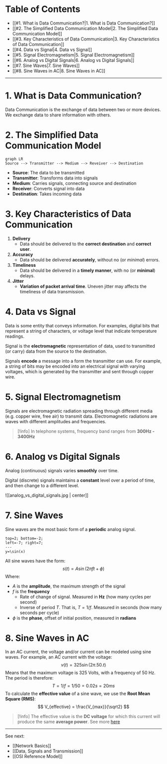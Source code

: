 # Table of Contents

- [[#1. What is Data Communication?|1. What is Data Communication?]]
- [[#2. The Simplified Data Communication Model|2. The Simplified Data Communication Model]]
- [[#3. Key Characteristics of Data Communication|3. Key Characteristics of Data Communication]]
- [[#4. Data vs Signal|4. Data vs Signal]]
- [[#5. Signal Electromagnetism|5. Signal Electromagnetism]]
- [[#6. Analog vs Digital Signals|6. Analog vs Digital Signals]]
- [[#7. Sine Waves|7. Sine Waves]]
- [[#8. Sine Waves in AC|8. Sine Waves in AC]]

---
# 1. What is Data Communication?

Data Communication is the exchange of data between two or more devices. We exchange data to share information with others.

# 2. The Simplified Data Communication Model

```mermaid
graph LR
Source --> Transmitter --> Medium --> Reveiver --> Destination
```

- **Source**: The data to be transmitted
- **Transmitter**: Transforms data into signals
- **Medium**: Carries signals, connecting source and destination
- **Receiver**: Converts signal into data
- **Destination**: Takes incoming data

# 3. Key Characteristics of Data Communication

1. **Delivery**
	-  Data should be delivered to the **correct destination** and **correct user**.
2. **Accuracy**
	- Data should be delivered **accurately**, without no (or *minimal*) errors.
3. **Timeliness**
	- Data should be delivered in a **timely manner**, with no (or **minimal**) delays.
4. **Jitter**
	- **Variation of packet arrival time**. Uneven jitter may affects the timeliness of data transmission.

# 4. Data vs Signal

Data is some entity that conveys information. For examples, digital bits that represent a string of characters, or voltage level that indicate temperature readings. 

Signal is the **electromagnetic** representation of data, used to transmitted (or carry) data from the source to the destination. 

Signals **encode** a message into a form the transmitter can use. For example, a string of bits may be encoded into an electrical signal with varying voltages, which is generated by the transmitter and sent through copper wire.

# 5. Signal Electromagnetism

Signals are electromagnetic radiation spreading through different media (e.g. copper wire, free air) to transmit data. Electromagnetic radiations are waves with different amplitudes and frequencies.

> [!info]
> In telephone systems, frequency band ranges from **300Hz - 3400Hz**

# 6. Analog vs Digital Signals

Analog (continuous) signals varies **smoothly** over time. 

Digital (discrete) signals maintains a **constant** level over a period of time, and then change to a different level.

![[analog_vs_digital_signals.jpg | center]]

# 7. Sine Waves

Sine waves are the most basic form of a **periodic** analog signal.

```desmos-graph
top=2; bottom=-2;
left=-7; right=7;
---
y=\sin(x)
```

All sine waves have the form:
$$
s(t) = A\sin(2\pi f t + \phi)
$$
Where:
- $A$ is the **amplitude**, the maximum strength of the signal
- $f$ is the **frequency**
	- Rate of change of signal. Measured in **Hz** (how many cycles per second)
	- Inverse of period $T$. That is, $T = 1/f$. Measured in seconds (how many seconds per cycle)
- $\phi$ is the **phase**, offset of initial position, measured in **radians** 

# 8. Sine Waves in AC

In an AC current, the voltage and/or current can be modeled using sine waves. For example, an AC current with the voltage:
$$
v(t) = 325\sin(2\pi .50.t)
$$
Means that the maximum voltage is 325 Volts, with a frequency of 50 Hz. The period is therefore:
$$
T = 1/f = 1/50 = 0.02s =20ms
$$
To calculate the **effective value** of a sine wave, we use the **Root Mean Square (RMS)**:
$$
V_{effective} = \frac{V_{max}}{\sqrt2} 
$$
>[!info]
>The effective value is the **DC voltage** for which this current will produce the same **average power**. See more [here](https://www.khanacademy.org/science/in-in-class-12th-physics-india/x51bd77206da864f3:alternating-current/x51bd77206da864f3:rms-values-of-current-voltage/v/what-is-rms-value-why-should-we-care)

---
See next: 
- [[Network Basics]]
- [[Data, Signals and Transmission]]
- [[OSI Reference Model]]
